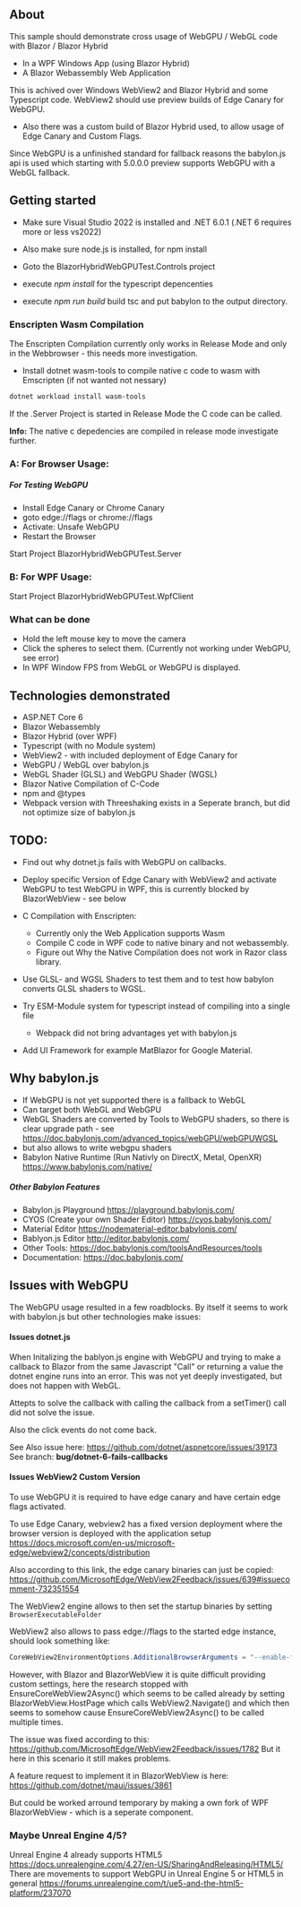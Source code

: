 ## About

This sample should demonstrate cross usage of WebGPU / WebGL code with Blazor / Blazor Hybrid
- In a WPF Windows App (using Blazor Hybrid)
- A Blazor Webassembly Web Application

This is achived over Windows WebView2 and Blazor Hybrid and some Typescript code.
WebView2 should use preview builds of Edge Canary for WebGPU.
- Also there was a custom build of Blazor Hybrid used, to allow usage of Edge Canary and Custom Flags.

Since WebGPU is a unfinished standard for fallback reasons the babylon.js api
is used which starting with 5.0.0.0 preview supports WebGPU with a WebGL fallback.

## Getting started

- Make sure Visual Studio 2022 is installed and .NET 6.0.1 (.NET 6 requires more or less vs2022)
- Also make sure node.js is installed, for npm install

- Goto the BlazorHybridWebGPUTest.Controls project
- execute *npm install* for the typescript depencenties
- execute *npm run build* build tsc and put babylon to the output directory.

### Enscripten Wasm Compilation

The Enscripten Compilation currently only works in Release Mode and only in the Webbrowser - this needs more investigation.

- Install dotnet wasm-tools to compile native c code to wasm with Emscripten (if not wanted not nessary)
```powershell
dotnet workload install wasm-tools
```

If the .Server Project is started in Release Mode the C code can be called.

**Info:** The native c depedencies are compiled in release mode investigate further.

### A: For Browser Usage:

##### For Testing WebGPU

- Install Edge Canary or Chrome Canary
- goto edge://flags or chrome://flags
- Activate: Unsafe WebGPU
- Restart the Browser

Start Project 
BlazorHybridWebGPUTest.Server


### B: For WPF Usage:

Start Project
BlazorHybridWebGPUTest.WpfClient

### What can be done

- Hold the left mouse key to move the camera
- Click the spheres to select them. (Currently not working under WebGPU, see error)
- In WPF Window FPS from WebGL or WebGPU is displayed.

## Technologies demonstrated
- ASP.NET Core 6
- Blazor Webassembly
- Blazor Hybrid (over WPF)
- Typescript (with no Module system)
- WebView2 - with included deployment of Edge Canary for 
- WebGPU / WebGL over babylon.js
- WebGL Shader (GLSL) and WebGPU Shader (WGSL)
- Blazor Native Compilation of C-Code
- npm and @types
- Webpack version with Threeshaking exists in a Seperate branch, but did not optimize size of babylon.js

## TODO:

- Find out why dotnet.js fails with WebGPU on callbacks.
- Deploy specific Version of Edge Canary with WebView2 and activate WebGPU to test WebGPU in WPF, this is currently blocked by BlazorWebView - see below
- C Compilation with Enscripten:
    - Currently only the Web Application supports Wasm
    - Compile C code in WPF code to native binary and not webassembly.
    - Figure out Why the Native Compilation does not work in Razor class library.

- Use GLSL- and WGSL Shaders to test them and to test how babylon converts GLSL shaders to WGSL.
- Try ESM-Module system for typescript instead of compiling into a single file
    - Webpack did not bring advantages yet with babylon.js
- Add UI Framework for example MatBlazor for Google Material.


## Why babylon.js

- If WebGPU is not yet supported there is a fallback to WebGL
- Can target both WebGL and WebGPU
- WebGL Shaders are converted by Tools to WebGPU shaders, so there is clear upgrade path - see https://doc.babylonjs.com/advanced_topics/webGPU/webGPUWGSL
- but also allows to write webgpu shaders
- Babylon Native Runtime (Run Nativly on DirectX, Metal, OpenXR) https://www.babylonjs.com/native/ 

##### Other Babylon Features

- Babylon.js Playground https://playground.babylonjs.com/
- CYOS (Create your own Shader Editor) https://cyos.babylonjs.com/
- Material Editor https://nodematerial-editor.babylonjs.com/
- Bablyon.js Editor http://editor.babylonjs.com/
- Other Tools: https://doc.babylonjs.com/toolsAndResources/tools
- Documentation: https://doc.babylonjs.com/

## Issues with WebGPU

The WebGPU usage resulted in a few roadblocks. By itself it seems to work with babylon.js but other technologies make issues:

#### Issues dotnet.js

When Initalizing the bablyon.js engine with WebGPU and trying to make a callback 
to Blazor from the same Javascript "Call" or returning a value the dotnet engine runs into an error.
This was not yet deeply investigated, but does not happen with WebGL.

Attepts to solve the callback with calling the callback from a setTimer() call did not solve the issue.

Also the click events do not come back.

See Also issue here:
https://github.com/dotnet/aspnetcore/issues/39173
See branch: **bug/dotnet-6-fails-callbacks**

#### Issues WebView2 Custom Version

To use WebGPU it is required to have edge canary and have certain edge flags activated.

To use Edge Canary, webview2 has a fixed version deployment where the browser version is deployed with the application setup
https://docs.microsoft.com/en-us/microsoft-edge/webview2/concepts/distribution

Also according to this link, the edge canary binaries can just be copied:
https://github.com/MicrosoftEdge/WebView2Feedback/issues/639#issuecomment-732351554

The WebView2 engine allows to then set the startup binaries by setting `BrowserExecutableFolder`

WebView2 also allows to pass edge://flags to the started edge instance,
should look something like: 
```csharp
CoreWebView2EnvironmentOptions.AdditionalBrowserArguments = "--enable-features=enable-unsafe-webgpu
```

However, with Blazor and BlazorWebView it is quite difficult providing custom settings, here the research stopped with EnsureCoreWebView2Async() which seems to be called already by setting BlazorWebView.HostPage which calls WebView2.Navigate() and which then seems to somehow cause EnsureCoreWebView2Async() to be called multiple times.

The issue was fixed according to this: https://github.com/MicrosoftEdge/WebView2Feedback/issues/1782
But it here in this scenario it still makes problems.

A feature request to implement it in BlazorWebView is here:
https://github.com/dotnet/maui/issues/3861

But could be worked arround temporary by making a own fork of WPF BlazorWebView - which is a seperate component.

### Maybe Unreal Engine 4/5?

Unreal Engine 4 already supports HTML5 https://docs.unrealengine.com/4.27/en-US/SharingAndReleasing/HTML5/
There are movements to support WebGPU in Unreal Engine 5 or HTML5 in general https://forums.unrealengine.com/t/ue5-and-the-html5-platform/237070
